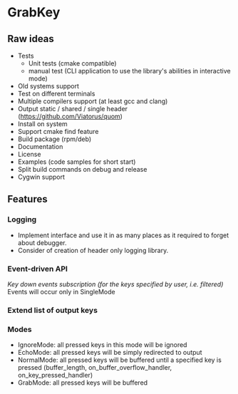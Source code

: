 # GrabKey

## Raw ideas

- Tests
  - Unit tests (cmake compatible)
  - manual test (CLI application to use the library's abilities in interactive mode)
- Old systems support
- Test on different terminals
- Multiple compilers support (at least gcc and clang)
- Output static / shared / single header (https://github.com/Viatorus/quom)
- Install on system
- Support cmake find feature
- Build package (rpm/deb)
- Documentation
- License
- Examples (code samples for short start)
- Split build commands on debug and release
- Cygwin support

## Features

### Logging

- Implement interface and use it in as many places as it required to forget about debugger.
- Consider of creation of header only logging library.

### Event-driven API

*Key down events subscription (for the keys specified by user, i.e. filtered)*
Events will occur only in SingleMode

### Extend list of output keys

### Modes

- IgnoreMode: all pressed keys in this mode will be ignored
- EchoMode: all pressed keys will be simply redirected to output
- NormalMode: all pressed keys will be buffered until a specified key is pressed (buffer_length, on_buffer_overflow_handler, on_key_pressed_handler)
- GrabMode: all pressed keys will be buffered

